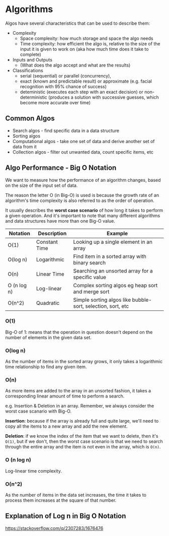 # Algorithms

Algos have several characteristics that can be used to describe them:

* Complexity
    - Space complexity: how much storage and space the algo needs
    - Time complexity: how efficient the algo is, relative to the size of the input it is given to work on (aka how much time does it take to complete)
* Inputs and Outputs
    - (What does the algo accept and what are the results)
* Classifications
    - serial (sequential) or parallel (concurrency), 
    - exact (known and predictable result) or approximate (e.g. facial recognition with 95% chance of success)
    - deteministic (executes each step with an exact decision) or non-deterministic (produces a solution with successive guesses, which become more accurate over time)

## Common Algos

* Search algos - find specific data in a data structure
* Sorting algos 
* Computational algos - take one set of data and derive another set of data from it
* Collection algos - filter out unwanted data, count specific items, etc

## Algo Performance - Big O Notation

We want to measure how the performance of an algorithm changes, based on the size of the input set of data.

The reason the letter O (in Big-O) is used is because the growth rate of an algorithm's time complexity is also referred to as the order of operation. 

It usually describes the **worst case scenario** of how long it takes to perform a given operation. And it's important to note that many different algorithms and data structures have more than one Big-O value.

Notation    | Description   | Example
------------|---------------|----------------------------------------
O(1)        | Constant Time | Looking up a single element in an array
O(log n)    | Logarithmic   | Find item in a sorted array with binary search
O(n)        | Linear Time   | Searching an unsorted array for a specific value
O (n log n) | Log-linear    | Complex sorting algos eg heap sort and merge sort
O(n^2)      | Quadratic     | Simple sorting algos like bubble-sort, selection, sort, etc

### O(1)

Big-O of 1: means that the operation in question doesn't depend on the number of elements in the given data set.

### O(log n)

As the number of items in the sorted array grows, it only takes a logarithmic time relationship to find any given item. 

### O(n)

As more items are added to the array in an unsorted fashion, it takes a corresponding linear amount of time to perform a search.

e.g. Insertion & Deletion in an array. Remember, we always consider the worst case scanario with Big-O.

**Insertion**: because if the array is already full and quite large, we'll need to copy all the items to a new array and add the new element.

**Deletion**: if we know the index of the item that we want to delete, then it's `O(1)`, but if we don't, then the worst case scenario is that we need to search through the entire array and the item is not even in the array, which is `O(n)`.

### O (n log n)

Log-linear time complexity.

### O(n^2)

As the number of items in the data set increases, the time it takes to process them increases at the square of that number. 



## Explanation of Log n in Big O Notation

https://stackoverflow.com/q/2307283/1676476

